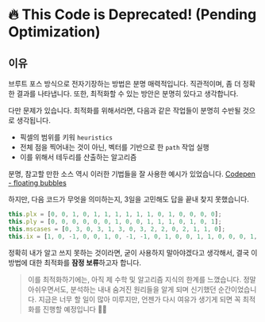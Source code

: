 # 🔥 This Code is Deprecated! (Pending Optimization)

## 이유

브루트 포스 방식으로 전자기장하는 방법은 분명 매력적입니다. 직관적이며, 좀 더 정확한 결과를 나타냅니다.
또한, 최적화할 수 있는 방안은 분명히 있다고 생각합니다.

다만 문제가 있습니다.
최적화를 위해서라면, 다음과 같은 작업들이 분명히 수반될 것으로 생각됩니다.

- 픽셀의 범위를 키워 `heuristics`
- 전체 점을 찍어내는 것이 아닌, 벡터를 기반으로 한 `path` 작업 실행
- 이를 위해서 테두리를 산출하는 알고리즘

분명, 참고할 만한 소스 역시 이러한 기법들을 잘 사용한 예시가 있었습니다.
[Codepen - floating bubbles](https://codepen.io/hbagency/details/Nrdbdp)

하지만, 다음 코드가 무엇을 의미하는지, 3일을 고민해도 답을 끝내 찾지 못했습니다.

```js
this.plx = [0, 0, 1, 0, 1, 1, 1, 1, 1, 1, 0, 1, 0, 0, 0, 0];
this.ply = [0, 0, 0, 0, 0, 0, 1, 0, 0, 1, 1, 1, 0, 1, 0, 1];
this.mscases = [0, 3, 0, 3, 1, 3, 0, 3, 2, 2, 0, 2, 1, 1, 0];
this.ix = [1, 0, -1, 0, 0, 1, 0, -1, -1, 0, 1, 0, 0, 1, 1, 0, 0, 0, 1, 1];
```

정확히 내가 알고 쓰지 못하는 것이라면, 굳이 사용하지 말아야겠다고 생각해서, 결국 이 방법에 대한 최적화를 **잠정 보류**하고자 합니다.

> 이를 최적화하기에는, 아직 제 수학 및 알고리즘 지식의 한계를 느꼈습니다.
> 정말 아쉬우면서도, 분석하는 내내 숨겨진 원리들을 알게 되며 신기했던 순간이었습니다.
> 지금은 너무 할 일이 많아 미루지만, 언젠가 다시 여유가 생기게 되면 꼭 최적화를 진행할 예정입니다 👏🏻
